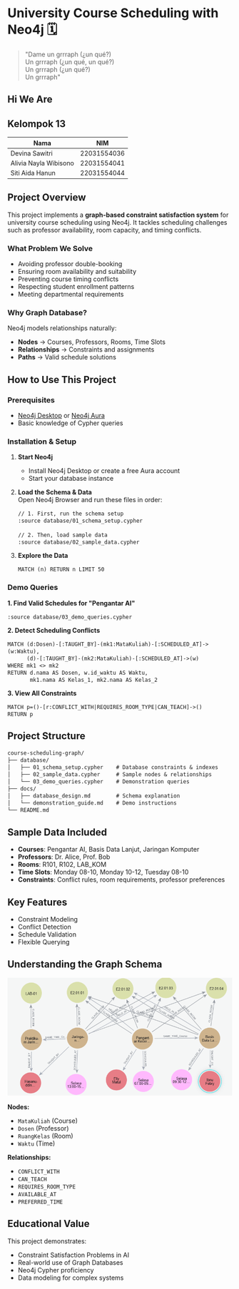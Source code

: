 # University Course Scheduling with Neo4j 🗓️
> "Dame un grrraph (¿un qué?)  
> Un grrraph (¿un qué, un qué?)  
> Un grrraph (¿un qué?)  
> Un grrraph"

## Hi We Are
##  Kelompok 13

| Nama | NIM |
|------|-----|
| Devina Sawitri | 22031554036 |
| Alivia Nayla Wibisono | 22031554041 |
| Siti Aida Hanun | 22031554044 |

##  Project Overview

This project implements a **graph-based constraint satisfaction system** for university course scheduling using Neo4j. It tackles scheduling challenges such as professor availability, room capacity, and timing conflicts.

###  What Problem We Solve
-  Avoiding professor double-booking  
-  Ensuring room availability and suitability  
-  Preventing course timing conflicts  
-  Respecting student enrollment patterns  
-  Meeting departmental requirements  

###  Why Graph Database?
Neo4j models relationships naturally:
- **Nodes** → Courses, Professors, Rooms, Time Slots  
- **Relationships** → Constraints and assignments  
- **Paths** → Valid schedule solutions  

##  How to Use This Project

### Prerequisites
- [Neo4j Desktop](https://neo4j.com/download/) or [Neo4j Aura](https://neo4j.com/cloud/aura/)  
- Basic knowledge of Cypher queries  

###  Installation & Setup

1. **Start Neo4j**  
   - Install Neo4j Desktop or create a free Aura account  
   - Start your database instance  

2. **Load the Schema & Data**  
   Open Neo4j Browser and run these files in order:

   ```cypher
   // 1. First, run the schema setup
   :source database/01_schema_setup.cypher

   // 2. Then, load sample data
   :source database/02_sample_data.cypher
   ```

3. **Explore the Data**
   ```cypher
   MATCH (n) RETURN n LIMIT 50
   ```

###  Demo Queries

**1. Find Valid Schedules for "Pengantar AI"**
```cypher
:source database/03_demo_queries.cypher
```

**2. Detect Scheduling Conflicts**
```cypher
MATCH (d:Dosen)-[:TAUGHT_BY]-(mk1:MataKuliah)-[:SCHEDULED_AT]->(w:Waktu),
      (d)-[:TAUGHT_BY]-(mk2:MataKuliah)-[:SCHEDULED_AT]->(w)
WHERE mk1 <> mk2
RETURN d.nama AS Dosen, w.id_waktu AS Waktu, 
       mk1.nama AS Kelas_1, mk2.nama AS Kelas_2
```

**3. View All Constraints**
```cypher
MATCH p=()-[r:CONFLICT_WITH|REQUIRES_ROOM_TYPE|CAN_TEACH]->() 
RETURN p
```

##  Project Structure

```
course-scheduling-graph/
├── database/
│   ├── 01_schema_setup.cypher    # Database constraints & indexes
│   ├── 02_sample_data.cypher     # Sample nodes & relationships
│   └── 03_demo_queries.cypher    # Demonstration queries
├── docs/
│   ├── database_design.md        # Schema explanation
│   └── demonstration_guide.md    # Demo instructions
└── README.md
```

##  Sample Data Included

- **Courses**: Pengantar AI, Basis Data Lanjut, Jaringan Komputer  
- **Professors**: Dr. Alice, Prof. Bob  
- **Rooms**: R101, R102, LAB_KOM  
- **Time Slots**: Monday 08-10, Monday 10-12, Tuesday 08-10  
- **Constraints**: Conflict rules, room requirements, professor preferences  

##  Key Features

-  Constraint Modeling  
-  Conflict Detection  
-  Schedule Validation  
-  Flexible Querying  

##  Understanding the Graph Schema

![Graph Schema](images/schema_diagram.png)

**Nodes:**
- `MataKuliah` (Course)  
- `Dosen` (Professor)  
- `RuangKelas` (Room)  
- `Waktu` (Time)  

**Relationships:**
- `CONFLICT_WITH`  
- `CAN_TEACH`  
- `REQUIRES_ROOM_TYPE`  
- `AVAILABLE_AT`  
- `PREFERRED_TIME`  

##  Educational Value

This project demonstrates:
- Constraint Satisfaction Problems in AI  
- Real-world use of Graph Databases  
- Neo4j Cypher proficiency  
- Data modeling for complex systems  

